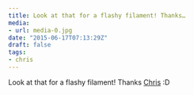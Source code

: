 ```yaml
---
title: Look at that for a flashy filament! Thanks…
media:
- url: media-0.jpg
date: "2015-06-17T07:13:29Z"
draft: false
tags:
- chris
---
```

Look at that for a flashy filament\! Thanks [Chris](/tags/chris) :D
